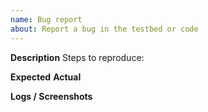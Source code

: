 ```yaml
---
name: Bug report
about: Report a bug in the testbed or code
---
```


**Description**
Steps to reproduce:

**Expected**
**Actual**

**Logs / Screenshots**
